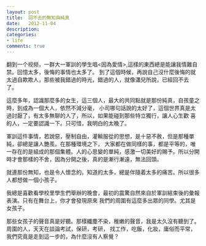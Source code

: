 ```yaml
---
layout: post
title:  回不去的無知與純真
date:   2012-11-04
description:
categories:
- life
comments: true
---
```

翻到一个视频，一群大一軍訓的學生唱<因為愛情>,這樣的東西總是能讓我情難自禁。回憶太多，後悔的事情也太多了。
到了這個時候，再說自己沒什麼後悔的就太過自欺欺人，那些被我錯過的時光，錯過的人，就像瀟兒所說，已經回不去
了。

這麼多年，認識那麼多的女生，這三個人，最大的共同點就是那份純真，自孩童之時，到成為一個大人，依然不減分毫，
小司哪句話說的太好了，這個世界真是太過討厭了，有太多無聊的人了，所以，如果能碰到那些特立獨行，讓人心生歡
喜的人，一定要認識一下。只可惜，我明白的太晚了。

軍訓這件事情，若說惡，壓制自由，灌輸服從的思想，是十惡不赦，但是那種單純，卻總是讓人艷羨。在那種環境之下，
大家都在做同樣的事，都是平等的，唯一存在的是組成的那個集體。人的心思變的單純，感激一切美好的賜予。所以分開
時才會那樣的不舍，因為分開之後，真的是漸行漸遠，無法回頭。

就連那份無知，也是令人懷念的。知道的太多，總是伴隨着太多的痛苦。所以很多人都想做一個小孩子。

我總是喜歡看學校里學生們舉辦的晚會，最初的震驚自然來自於軍訓結束後的彙報表演。只有在舞台上，你才會發現原來
我們的周圍有這麼多出眾的同學。尤其是女孩子。

那些女孩子的聲音真是好聽。那樣纖塵不染，稚嫩的聲音，我是太久沒有聽到了。周圍的人，天天在談論考試，保研，考研，
找工作，吃飯，化妝，庸俗而平常，我們究竟是走到這一步的，為什麼沒有人察覺？
